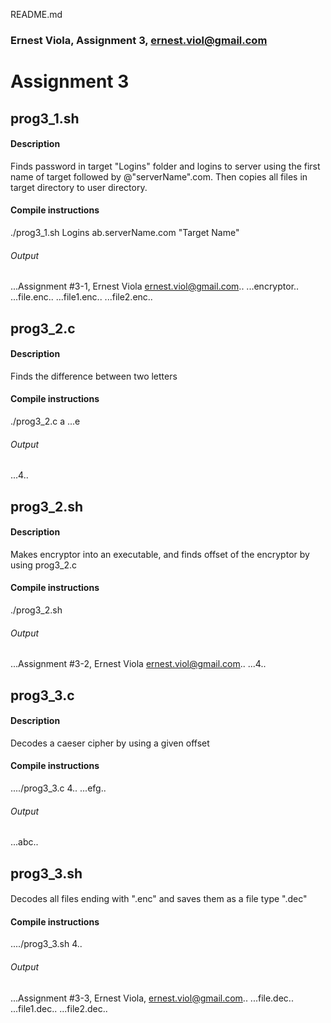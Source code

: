 README.md
### Ernest Viola, Assignment 3, ernest.viol@gmail.com

# Assignment 3

## prog3_1.sh
#### Description 
Finds password in target "Logins" folder and logins to server using the first name of target followed by @"serverName".com. Then copies all files in target directory to user directory.
#### Compile instructions
./prog3_1.sh Logins ab.serverName.com "Target Name"
###### Output
...Assignment #3-1, Ernest Viola ernest.viol@gmail.com..
...encryptor..
...file.enc..
...file1.enc..
...file2.enc..

## prog3_2.c
#### Description
Finds the difference between two letters
#### Compile instructions
./prog3_2.c a
...e
###### Output
...4..

## prog3_2.sh
#### Description
Makes encryptor into an executable, and finds offset of the encryptor by using prog3_2.c
#### Compile instructions
./prog3_2.sh
###### Output
...Assignment #3-2, Ernest Viola ernest.viol@gmail.com..
...4..

## prog3_3.c
#### Description
Decodes a caeser cipher by using a given offset
#### Compile instructions
..../prog3_3.c 4..
...efg..
###### Output
...abc..

## prog3_3.sh
####
Decodes all files ending with ".enc" and saves them as a file type ".dec"
#### Compile instructions
..../prog3_3.sh 4..
###### Output
...Assignment #3-3, Ernest Viola, ernest.viol@gmail.com..
...file.dec..
...file1.dec..
...file2.dec..

